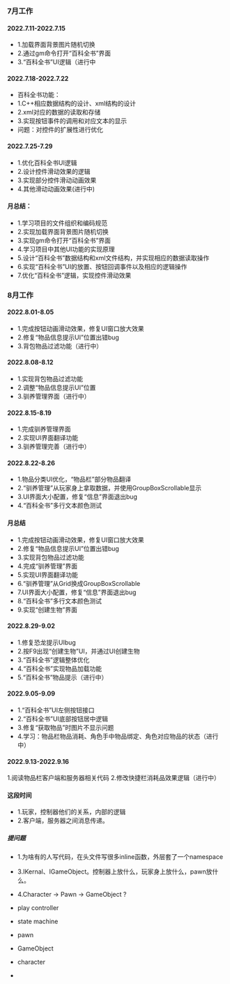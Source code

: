 ### 7月工作

#### 2022.7.11-2022.7.15
- 1.加载界面背景图片随机切换
- 2.通过gm命令打开“百科全书”界面
- 3.“百科全书”UI逻辑（进行中

#### 2022.7.18-2022.7.22
- 百科全书功能：
- 1.C++相应数据结构的设计、xml结构的设计
- 2.xml对应的数据的读取和存储
- 3.实现按钮事件的调用和对应文本的显示
- 问题：对控件的扩展性进行优化

#### 2022.7.25-7.29
- 1.优化百科全书UI逻辑
- 2.设计控件滑动效果的逻辑
- 3.实现部分控件滑动动画效果
- 4.其他滑动动画效果(进行中)

#### 月总结：
- 1.学习项目的文件组织和编码规范
- 2.实现加载界面背景图片随机切换
- 3.实现gm命令打开“百科全书”界面
- 4.学习项目中其他UI功能的实现原理
- 5.设计“百科全书”数据结构和xml文件结构，并实现相应的数据读取操作
- 6.实现“百科全书”UI的放置、按钮回调事件以及相应的逻辑操作
- 7.优化“百科全书”逻辑，实现控件滑动效果

### 8月工作

#### 2022.8.01-8.05
- 1.完成按钮动画滑动效果，修复UI窗口放大效果
- 2.修复“物品信息提示UI”位置出错bug
- 3.背包物品过滤功能（进行中）

#### 2022.8.08-8.12
- 1.实现背包物品过滤功能
- 2.调整“物品信息提示UI”位置
- 3.驯养管理界面（进行中）

#### 2022.8.15-8.19
- 1.完成驯养管理界面
- 2.实现UI界面翻译功能
- 3.驯养管理完善（进行中）

#### 2022.8.22-8.26
- 1.物品分类UI优化，“物品栏”部分物品翻译
- 2.“驯养管理”从玩家身上拿取数据，并使用GroupBoxScrollable显示
- 3.UI界面大小配置，修复“信息”界面退出bug
- 4.“百科全书”多行文本颜色测试

#### 月总结
- 1.完成按钮动画滑动效果，修复UI窗口放大效果
- 2.修复“物品信息提示UI”位置出错bug
- 3.实现背包物品过滤功能
- 4.完成“驯养管理”界面
- 5.实现UI界面翻译功能
- 6.“驯养管理”从Grid换成GroupBoxScrollable
- 7.UI界面大小配置，修复“信息”界面退出bug
- 8.“百科全书”多行文本颜色测试
- 9.实现“创建生物”界面

#### 2022.8.29-9.02
- 1.修复恐龙提示UIbug
- 2.按F9出现“创建生物”UI，并通过UI创建生物
- 3.“百科全书”逻辑整体优化
- 4.“百科全书”实现物品加载功能
- 5.“百科全书”物品提示（进行中）

#### 2022.9.05-9.09
- 1.“百科全书”UI左侧按钮接口
- 2.“百科全书”UI底部按钮居中逻辑
- 3.修复“获取物品”时图片不显示问题
- 4.学习：物品栏物品消耗、角色手中物品绑定、角色对应物品的状态（进行中）

#### 2022.9.13-2022.9.16
1.阅读物品栏客户端和服务器相关代码
2.修改快捷栏消耗品效果逻辑（进行中）

#### 这段时间
- 1.玩家，控制器他们的关系，内部的逻辑
- 2.客户端，服务器之间消息传递。

##### 提问题
- 1.为啥有的人写代码，在头文件写很多inline函数，外层套了一个namespace
- 3.IKernal、IGameObject。控制器上放什么，玩家身上放什么，pawn放什么。
- 4.Character -> Pawn -> GameObject ?

- play controller
- state machine
- pawn
- GameObject
- character
- 
